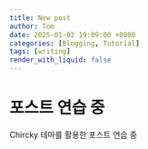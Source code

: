 ```yaml
---
title: New post
author: Tom
date: 2025-01-02 19:09:00 +0800
categories: [Blogging, Tutorial]
tags: [writing]
render_with_liquid: false
---
```


# 포스트 연습 중
Chircky 테마를 활용한 포스트 연습 중
